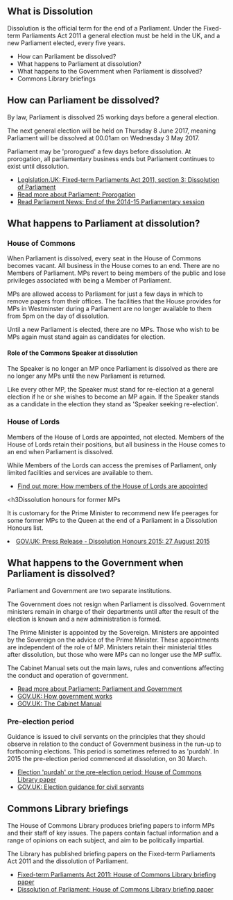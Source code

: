 <h2>What is Dissolution</h2>

<p>Dissolution is the official term for the end of a Parliament. Under the Fixed-term Parliaments Act 2011 a general election must be held in the UK, and a new Parliament elected, every five years.</p>

<ul class="list-bullet">
  <li>How can Parliament be dissolved?</li>
  <li>What happens to Parliament at dissolution?</li>
  <li>What happens to the Government when Parliament is dissolved?</li>
  <li>Commons Library briefings</li>
</ul>

<section class="status--highlight theme--grey-4" id="contextual__dissolution">
<h2>How can Parliament be dissolved?</h2>
<p>By law, Parliament is dissolved 25 working days before a general election.</p>

<p>The next general election will be held on Thursday 8 June 2017, meaning Parliament will be dissolved at 00.01am on Wednesday 3 May 2017.</p>

<p>Parliament may be 'prorogued' a few days before dissolution. At prorogation, all parliamentary business ends but Parliament continues to exist until dissolution.</p>

<ul>
  <li><a href="http://www.legislation.gov.uk/ukpga/2011/14/section/3">Legislation.UK: Fixed-term Parliaments Act 2011, section 3: Dissolution of Parliament</a></li>
  <li><a href="http://www.parliament.uk/about/how/occasions/prorogation/">Read more about Parliament: Prorogation</a></li>
  <li><a href="http://www.parliament.uk/business/news/2015/march/prorogation-end-of-session/">Read Parliament News: End of the 2014-15 Parliamentary session</a></li>
  </ul>
</section>

<h2>What happens to Parliament at dissolution?</h2>

<h3>House of Commons</h3>

<p>When Parliament is dissolved, every seat in the House of Commons becomes vacant. All business in the House comes to an end. There are no Members of Parliament. MPs revert to being members of the public and lose privileges associated with being a Member of Parliament.</p>

<p>MPs are allowed access to Parliament for just a few days in which to remove papers from their offices. The facilities that the House provides for MPs in Westminster during a Parliament are no longer available to them from 5pm on the day of dissolution.</p>

<p>Until a new Parliament is elected, there are no MPs. Those who wish to be MPs again must stand again as candidates for election.</p>

<h4>Role of the Commons Speaker at dissolution</h4>

<p>The Speaker is no longer an MP once Parliament is dissolved as there are no longer any MPs until the new Parliament is returned.<p>

<p>Like every other MP, the Speaker must stand for re-election at a general election if he or she wishes to become an MP again. If the Speaker stands as a candidate in the election they stand as 'Speaker seeking re-election'.</p>

<h3>House of Lords</h3>

<p>Members of the House of Lords are appointed, not elected. Members of the House of Lords retain their positions, but all business in the House comes to an end when Parliament is dissolved.</p>

<p>While Members of the Lords can access the premises of Parliament, only limited facilities and services are available to them.</p>

<ul>
  <li><a href="http://www.parliament.uk/business/lords/whos-in-the-house-of-lords/members-and-their-roles/how-members-are-appointed">Find out more: How members of the House of Lords are appointed</a></li>
</ul>

<h3Dissolution honours for former MPs</h3>

<p>It is customary for the Prime Minister to recommend new life peerages for some former MPs to the Queen at the end of a Parliament in a Dissolution Honours list.</p>

<li><a href="https://www.gov.uk/government/news/dissolution-honours-2015">GOV.UK: Press Release - Dissolution Honours 2015: 27 August 2015</a></li>

<h2>What happens to the Government when Parliament is dissolved?</h2>

<p>Parliament and Government are two separate institutions.</p>

<p>The Government does not resign when Parliament is dissolved. Government ministers remain in charge of their departments until after the result of the election is known and a new administration is formed.</p>

<p>The Prime Minister is appointed by the Sovereign. Ministers are appointed by the Sovereign on the advice of the Prime Minister. These appointments are independent of the role of MP. Ministers retain their ministerial titles after dissolution, but those who were MPs can no longer use the MP suffix.</p>

<p>The Cabinet Manual sets out the main laws, rules and conventions affecting the conduct and operation of government.</p>

<ul>
  <li><a href="http://www.parliament.uk/about/how/role/parliament-government/">Read more about Parliament: Parliament and Government</a></li>
  <li><a href="https://www.gov.uk/government/how-government-works">GOV.UK: How government works</a></li>
  <li><a href="https://www.gov.uk/government/publications/cabinet-manual">GOV.UK: The Cabinet Manual</a></li>
</ul>

<h3>Pre-election period</h3>

<p>Guidance is issued to civil servants on the principles that they should observe in relation to the conduct of Government business in the run-up to forthcoming elections. This period is sometimes referred to as 'purdah'. In 2015 the pre-election period commenced at dissolution, on 30 March.</p>

<ul>
  <li><a href="http://www.parliament.uk/briefing-papers/SN05262/election-purdah-or-the-preelection-period">Election 'purdah' or the pre-election period: House of Commons Library paper</a></li>
  <li><a href="https://www.gov.uk/government/publications/election-guidance-for-civil-servants">GOV.UK: Election guidance for civil servants</a></li>
</ul>

<h2>Commons Library briefings</h2>

<p>The House of Commons Library produces briefing papers to inform MPs and their staff of key issues. The papers contain factual information and a range of opinions on each subject, and aim to be politically impartial.</p>

<p>The Library has published briefing papers on the Fixed-term Parliaments Act 2011 and the dissolution of Parliament.</p>

<ul>
  <li><a href="http://www.parliament.uk/business/publications/research/briefing-papers/SN06111/fixedterm-parliaments-act-2011">Fixed-term Parliaments Act 2011: House of Commons Library briefing paper</a></li>
  <li><a href="http://www.parliament.uk/business/publications/research/briefing-papers/SN05085/dissolution-of-parliament">Dissolution of Parliament: House of Commons Library briefing paper</a></li>
</ul>
